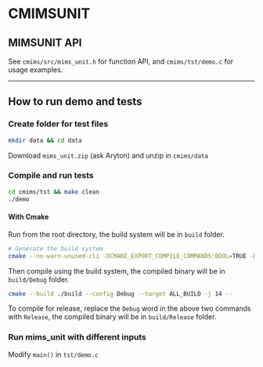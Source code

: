 # CMIMSUNIT

## MIMSUNIT API

See `cmims/src/mims_unit.h` for function API, and `cmims/tst/demo.c` for usage examples.

---

## How to run demo and tests

### Create folder for test files

```bash
mkdir data && cd data
```

Download `mims_unit.zip` (ask Aryton) and unzip in `cmims/data`

### Compile and run tests

```bash
cd cmims/tst && make clean
./demo
```

#### With Cmake

Run from the root directory, the build system will be in `build` folder.

```bash
# Generate the build system
cmake --no-warn-unused-cli -DCMAKE_EXPORT_COMPILE_COMMANDS:BOOL=TRUE -DCMAKE_BUILD_TYPE:STRING=Debug -S . -B ./build -T host=x64 -A x64
```

Then compile using the build system, the compiled binary will be in `build/Debug` folder.

```bash
cmake --build ./build --config Debug --target ALL_BUILD -j 14 --
```

To compile for release, replace the `Debug` word in the above two commands with `Release`, the compiled binary will be in `build/Release` folder.

### Run mims_unit with different inputs

Modify `main()` in `tst/demo.c`
